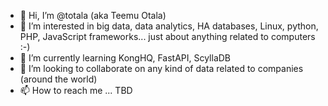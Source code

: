 - 👋 Hi, I’m @totala (aka Teemu Otala)
- 👀 I’m interested in big data, data analytics, HA databases, Linux, python, PHP, JavaScript frameworks... just about anything related to computers :-)
- 🌱 I’m currently learning KongHQ, FastAPI, ScyllaDB
- 💞️ I’m looking to collaborate on any kind of data related to companies (around the world)
- 📫 How to reach me ... TBD

<!---
totala/totala is a ✨ special ✨ repository because its `README.md` (this file) appears on your GitHub profile.
You can click the Preview link to take a look at your changes.
--->
